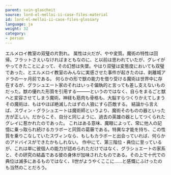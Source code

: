 ```yaml
---
parent: svin-glascheit
source: lord-el-melloi-ii-case-files-material
id: lord-el-melloi-ii-case-files-glossary
language: ja
weight: 32
category:
- person
---
```


エルメロイ教室の双璧の片割れ。
属性は火だが、やや変質。魔術の特性は回帰。フラットさえいなければまともなのに、と以前は思われていたが、グレイがやってきたことによって、その幻想は失墜。やはり双璧は変態度においても双璧であった、とエルメロイ教室のみんなに実感させた事件が起きたのは、剥離城アドラの一ヶ月前である。
何らかの形で獣の能力を借り受ける魔術は世界中に存在するが、グラシュエート家のそれはいっそ偏執的と言っても差し支えないものだった。獣の優れた形質を引用する―――というのではなく、自らをまるごと獣へと変容させてしまう魔術。神経も筋肉も骨格も、大脳すらつくりかえてしまうその魔術は、もはやほぼ絶滅したはずの人狼にすら匹敵する。
結論から言えば、スヴィン・グラシュエートは魔術師というより、魔術そのものの器といった方が正しい。だからこそ、自分と同じように、過去の英雄の器としてつくられたグレイに惹かれたのであった。
これはある意味、魔眼によって、常に他人の記憶に乗っ取られ続けるカラボーと同質の葛藤である。特異な才能を持ち、この性質を乗りこなしていたスヴィンなら、もしもカラボーと出会っていれば、何らかのアドバイスができたかもしれない。
作中にて、第三階位・典位に至っているが、これは単に彼個人の能力が認められただけではなく、グラシュエートの家系と、その研究の結晶である彼の身体が加味されたものである。その上で十代での典位は滅多にあるものではなく、II世がようやくここに……と感慨にふけったのも当然のことだろう。
